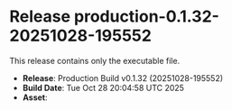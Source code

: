# Release production-0.1.32-20251028-195552

This release contains only the executable file.

- **Release**: Production Build v0.1.32 (20251028-195552)
- **Build Date**: Tue Oct 28 20:04:58 UTC 2025
- **Asset**: 
